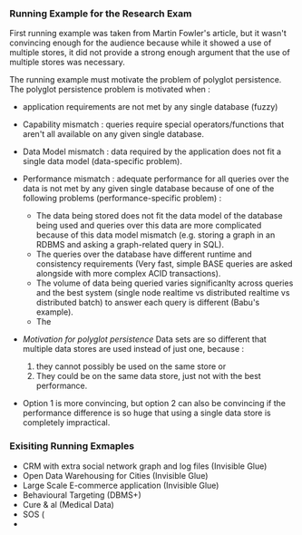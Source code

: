 ### Running Example for the Research Exam

First running example was taken from Martin Fowler's article, but it wasn't convincing enough for the audience because while it showed a use of multiple stores, it did not provide a strong enough argument that the use of multiple stores was necessary.

The running example must motivate the problem of polyglot persistence. The polyglot persistence problem is motivated when :

 - application requirements are not met by any single database (fuzzy)
 - Capability mismatch : queries require special operators/functions that aren't all available on any given single database.
 - Data Model mismatch : data required by the application does not fit a single data model (data-specific problem).
 - Performance mismatch : adequate performance for all queries over the data is not met by any given single database because of one of the following problems (performance-specific problem) :
   - The data being stored does not fit the data model of the database being used and queries over this data are more complicated because of this data model mismatch (e.g. storing a graph in an RDBMS and asking a graph-related query in SQL).
   - The queries over the database have different runtime and consistency requirements (Very fast, simple BASE queries are asked alongside with more complex ACID transactions).
   - The volume of data being queried varies significanlty across queries and the best system (single node realtime vs distributed realtime vs distributed batch) to answer each query is different (Babu's example).
   - The 

 - *Motivation for polyglot persistence* Data sets are so different that multiple data stores are used instead of just one, because :
   1. they cannot possibly be used on the same store or
   2. They could be on the same data store, just not with the best performance.
 - Option 1 is more convincing, but option 2 can also be convincing if the performance difference is so huge that using a single data store is completely impractical.



### Exisiting Running Exmaples

 - CRM with extra social network graph and log files (Invisible Glue)
 - Open Data Warehousing for Cities (Invisible Glue)
 - Large Scale E-commerce application (Invisible Glue)
 - Behavioural Targeting (DBMS+)
 - Cure & al (Medical Data)
 - SOS (
 - 